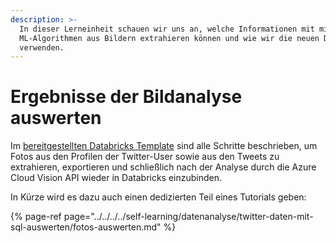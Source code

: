 ```yaml
---
description: >-
  In dieser Lerneinheit schauen wir uns an, welche Informationen mit mittels
  ML-Algorithmen aus Bildern extrahieren können und wie wir die neuen Daten
  verwenden.
---
```


# Ergebnisse der Bildanalyse auswerten

Im [bereitgestellten Databricks Template](https://winf-hsos.github.io/databricks-notebooks/big-data-analytics/Image%20Analytics%20mit%20Azure%20ML.html) sind alle Schritte beschrieben, um Fotos aus den Profilen der Twitter-User sowie aus den Tweets zu extrahieren, exportieren und schließlich nach der Analyse durch die Azure Cloud Vision API wieder in Databricks einzubinden.

In Kürze wird es dazu auch einen dedizierten Teil eines Tutorials geben:

{% page-ref page="../../../../self-learning/datenanalyse/twitter-daten-mit-sql-auswerten/fotos-auswerten.md" %}

